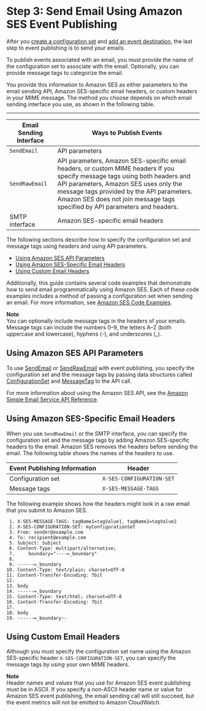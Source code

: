 # Step 3: Send Email Using Amazon SES Event Publishing<a name="event-publishing-send-email"></a>

After you [create a configuration set](event-publishing-create-configuration-set.md) and [add an event destination](event-publishing-add-event-destination.md), the last step to event publishing is to send your emails\.

To publish events associated with an email, you must provide the name of the configuration set to associate with the email\. Optionally, you can provide message tags to categorize the email\.

You provide this information to Amazon SES as either parameters to the email sending API, Amazon SES\-specific email headers, or custom headers in your MIME message\. The method you choose depends on which email sending interface you use, as shown in the following table\.


****  

| Email Sending Interface | Ways to Publish Events | 
| --- | --- | 
|  `SendEmail`  |  API parameters  | 
|  `SendRawEmail`  |  API parameters, Amazon SES\-specific email headers, or custom MIME headers   If you specify message tags using both headers and API parameters, Amazon SES uses only the message tags provided by the API parameters\. Amazon SES does not join message tags specified by API parameters and headers\.    | 
|  SMTP interface  |  Amazon SES\-specific email headers  | 

The following sections describe how to specify the configuration set and message tags using headers and using API parameters\.
+ [Using Amazon SES API Parameters](#event-publishing-using-ses-parameters)
+ [Using Amazon SES\-Specific Email Headers](#event-publishing-using-ses-headers)
+ [Using Custom Email Headers](#event-publishing-using-custom-headers)

Additionally, this guide contains several code examples that demonstrate how to send email programmatically using Amazon SES\. Each of these code examples includes a method of passing a configuration set when sending an email\. For more information, see [Amazon SES Code Examples](examples.md)\.

**Note**  
You can optionally include message tags in the headers of your emails\. Message tags can include the numbers 0–9, the letters A–Z \(both uppercase and lowercase\), hyphens \(\-\), and underscores \(\_\)\.

## Using Amazon SES API Parameters<a name="event-publishing-using-ses-parameters"></a>

To use [SendEmail](https://docs.aws.amazon.com/ses/latest/APIReference/API_SendEmail.html) or [SendRawEmail](https://docs.aws.amazon.com/ses/latest/APIReference/API_SendRawEmail.html) with event publishing, you specify the configuration set and the message tags by passing data structures called [ConfigurationSet](https://docs.aws.amazon.com/ses/latest/APIReference/API_ConfigurationSet.html) and [MessageTag](https://docs.aws.amazon.com/ses/latest/APIReference/API_MessageTag.html) to the API call\.

For more information about using the Amazon SES API, see the [Amazon Simple Email Service API Reference](https://docs.aws.amazon.com/ses/latest/APIReference/)\.

## Using Amazon SES\-Specific Email Headers<a name="event-publishing-using-ses-headers"></a>

When you use `SendRawEmail` or the SMTP interface, you can specify the configuration set and the message tags by adding Amazon SES\-specific headers to the email\. Amazon SES removes the headers before sending the email\. The following table shows the names of the headers to use\. 


| Event Publishing Information | Header | 
| --- | --- | 
|  Configuration set  |  `X-SES-CONFIGURATION-SET`  | 
|  Message tags  |  `X-SES-MESSAGE-TAGS`  | 

The following example shows how the headers might look in a raw email that you submit to Amazon SES\.

```
 1. X-SES-MESSAGE-TAGS: tagName1=tagValue1, tagName2=tagValue2
 2. X-SES-CONFIGURATION-SET: myConfigurationSet
 3. From: sender@example.com
 4. To: recipient@example.com
 5. Subject: Subject
 6. Content-Type: multipart/alternative;
 7. 	boundary="----=_boundary"
 8. 
 9. ------=_boundary
10. Content-Type: text/plain; charset=UTF-8
11. Content-Transfer-Encoding: 7bit
12. 
13. body
14. ------=_boundary
15. Content-Type: text/html; charset=UTF-8
16. Content-Transfer-Encoding: 7bit
17. 
18. body
19. ------=_boundary--
```

## Using Custom Email Headers<a name="event-publishing-using-custom-headers"></a>

Although you must specify the configuration set name using the Amazon SES\-specific header `X-SES-CONFIGURATION-SET`, you can specify the message tags by using your own MIME headers\.

**Note**  
Header names and values that you use for Amazon SES event publishing must be in ASCII\. If you specify a non\-ASCII header name or value for Amazon SES event publishing, the email sending call will still succeed, but the event metrics will not be emitted to Amazon CloudWatch\.